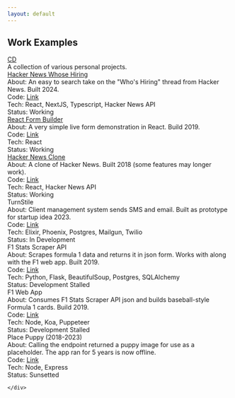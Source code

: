 ```yaml
---
layout: default  
---
```

<div class="page-container work-container">
    <div class="work-heading">
        <h2>Work Examples</h2>
        <a href="{{ site.url | append: site.baseurl }}">
            <div class="cir icon">CD</div>
        </a>
        <div>
            A collection of various personal projects. 
        </div>
    </div>
    <div class="work-content">
        <div class="work-project">
            <div>
                <a href="https://hackernews-whosehiring.vercel.app/2024/3">Hacker News Whose Hiring</a>
            </div>
            <div>
                About: An easy to search take on the "Who's Hiring" thread from Hacker News. Built 2024.  
            </div>
            <div>
                Code: <a href="https://github.com/chrisdel101/hackernews_whosehiring">Link</a>
            </div>
             <div>
                Tech: React, NextJS, Typescript, Hacker News API
            </div>
             <div>
                Status: Working
            </div>
        </div>
        <div class="work-project">
            <div>
                <a href="https://chrisdel101.github.io/reactFormBuilder/">React Form Builder</a>
            </div>
            <div>
                About: A very simple live form demonstration in React. Build 2019.  
            </div>
            <div>
                Code: <a href="https://github.com/chrisdel101/reactFormBuilder">Link</a>
            </div>
             <div>
                Tech: React
            </div>
             <div>
                Status: Working
            </div>
        </div>
        <div class="work-project">
            <div>
                <a href="https://chrisdel101.github.io/hackernews/#/">Hacker News Clone</a>
            </div>
            <div>
                About: A clone of Hacker News. Built 2018 (some features may longer work). 
            </div>
            <div>
                Code: <a href="https://github.com/chrisdel101/hackernews">Link</a>
            </div>
             <div>
                Tech: React, Hacker News API
            </div>
             <div>
                Status: Working
            </div>
        </div>
        <div class="work-project">
            <div>
                TurnStile
            </div>
            <div>
                About: Client management system sends SMS and email. Built as prototype for startup idea 2023.
            </div>
            <div>
                Code: <a href="https://github.com/chrisdel101/turnStile">Link</a>
            </div>
            <div>
                Tech: Elixir, Phoenix, Postgres, Mailgun, Twilio
            </div>
             <div>
                Status: In Development
            </div>
        </div>
        <div class="work-project">
            <div>
                F1 Stats Scraper API
            </div>
            <div>
                About: Scrapes formula 1 data and returns it in json form. Works with along with the F1 web app. Built 2019.
            </div>
            <div>
                Code: <a href="https://github.com/chrisdel101/f1-api">Link</a>
            </div>
            <div>
                Tech: Python, Flask, BeautifulSoup, Postgres, SQLAlchemy
            </div>
             <div>
                Status: Development Stalled
            </div>
        </div>
        <div class="work-project">
            <div>
                F1 Web App
            </div>
            <div>
                About: Consumes F1 Stats Scraper API json and builds baseball-style Formula 1 cards. Build 2019.
            </div>
            <div>
                Code: <a href="https://github.com/chrisdel101/f1-web">Link</a>
            </div>
            <div>
                Tech: Node, Koa, Puppeteer
            </div>
             <div>
                Status: Development Stalled
            </div>
        </div>
        <div class="work-project">
            <div>
                Place Puppy (2018-2023)
            </div>
            <div>
                About: Calling the endpoint returned a puppy image for use as a placeholder. The app ran for 5 years is now offline.
            </div>
            <div>
                Code: <a href="https://github.com/chrisdel101/place-puppy   ">Link</a>
            </div>
            <div>
                Tech: Node, Express
            </div>
             <div>
                Status: Sunsetted
            </div>
        </div>
        
    </div>
</div>
